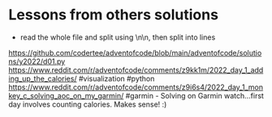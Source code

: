 # Lessons from others solutions
- read the whole file and split using \n\n, then split into lines

https://github.com/codertee/adventofcode/blob/main/adventofcode/solutions/y2022/d01.py
https://www.reddit.com/r/adventofcode/comments/z9kk1m/2022_day_1_adding_up_the_calories/ #visualization #python
https://www.reddit.com/r/adventofcode/comments/z9i6s4/2022_day_1_monkey_c_solving_aoc_on_my_garmin/ #garmin - Solving on Garmin watch…first day involves counting calories. Makes sense! :)
